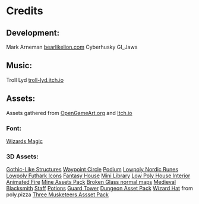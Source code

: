 # Credits

## Development:
Mark Arneman [bearlikelion.com](https://bearlikelion.com)
Cyberhusky
GI_Jaws


## Music:
Troll Lyd [troll-lyd.itch.io](https://troll-lyd.itch.io/)


## Assets:
Assets gathered from [OpenGameArt.org](https://opengameart.org/) and [Itch.io](https://itch.io/)

### Font:
[Wizards Magic](https://www.dafont.com/wizards-magic.font)

### 3D Assets:
[Gothic-Like Structures](https://loafbrr.itch.io/gothic-like-structures)
[Waypoint Circle](https://opengameart.org/content/way-point-circle)
[Podium](https://opengameart.org/content/podium)
[Lowpoly Nordic Runes](https://opengameart.org/content/lowpoly-nordic-runes-icons)
[Lowpoly Futhark Icons](https://opengameart.org/content/lowpoly-futhark-icons)
[Fantasy House](https://comic-and-sons.itch.io/low-poly-fantasy-house)
[Mini Library](https://opengameart.org/content/mini-library)
[Low Poly House Interior](https://opengameart.org/content/low-poly-house-interior)
[Animated Fire](https://opengameart.org/content/animated-fires)
[Mine Assets Pack](https://opengameart.org/content/free-mine-assets-pack)
[Broken Glass normal maps](https://opengameart.org/content/broken-glass-batch-of-7-seamless-textures-with-normalmaps)
[Medieval Blacksmith](https://opengameart.org/content/medieval-blacksmith-interior)
[Staff](https://opengameart.org/content/staff-1)
[Potions](https://opengameart.org/content/potions)
[Guard Tower](https://opengameart.org/content/guard-tower)
[Dungeon Asset Pack](https://arill-studio.itch.io/dungeon-asset-pack)
[Wizard Hat](https://poly.pizza/m/7VVumyY7L_u) from poly.pizza
[Three Musketeers Assset Pack](https://louis-tudge.itch.io/the-three-musketeers-asset-pack-scene)

